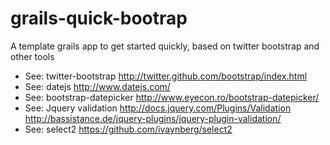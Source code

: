 grails-quick-bootrap
====================

A template grails app to get started quickly, based on twitter bootstrap and other tools

* See: twitter-bootstrap <a href="http://twitter.github.com/bootstrap/index.html">http://twitter.github.com/bootstrap/index.html</a>
* See: datejs <a href="http://www.datejs.com/">http://www.datejs.com/</a>
* See: bootstrap-datepicker <a href="http://www.eyecon.ro/bootstrap-datepicker">http://www.eyecon.ro/bootstrap-datepicker/</a>
* See: Jquery validation <a href="http://docs.jquery.com/Plugins/Validation">http://docs.jquery.com/Plugins/Validation</a> <a href="http://bassistance.de/jquery-plugins/jquery-plugin-validation/">http://bassistance.de/jquery-plugins/jquery-plugin-validation/</a>
* See: select2 <a href="https://github.com/ivaynberg/select2">https://github.com/ivaynberg/select2</a></li>